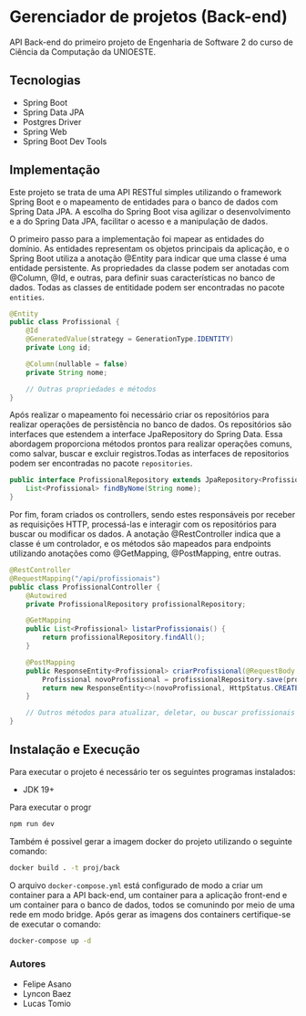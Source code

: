 # Gerenciador de projetos (Back-end)

API Back-end do primeiro projeto de Engenharia de Software 2 do curso de Ciência da Computação da UNIOESTE.

## Tecnologias
- Spring Boot
- Spring Data JPA
- Postgres Driver
- Spring Web
- Spring Boot Dev Tools

## Implementação

Este projeto se trata de uma API RESTful simples utilizando o framework Spring Boot e o mapeamento de entidades para o banco de dados com Spring Data JPA. A escolha do Spring Boot visa agilizar o desenvolvimento e a do Spring Data JPA, facilitar o acesso e a manipulação de dados.

O primeiro passo para a implementação foi mapear as entidades do domínio. As entidades representam os objetos principais da aplicação, e o Spring Boot utiliza a anotação @Entity para indicar que uma classe é uma entidade persistente. As propriedades da classe podem ser anotadas com @Column, @Id, e outras, para definir suas características no banco de dados. Todas as classes de entitidade podem ser encontradas no pacote ```entities```.

```java
@Entity
public class Profissional {
    @Id
    @GeneratedValue(strategy = GenerationType.IDENTITY)
    private Long id;

    @Column(nullable = false)
    private String nome;

    // Outras propriedades e métodos
}
```

Após realizar o mapeamento foi necessário criar os repositórios para realizar operações de persistência no banco de dados. Os repositórios são interfaces que estendem a interface JpaRepository do Spring Data. Essa abordagem proporciona métodos prontos para realizar operações comuns, como salvar, buscar e excluir registros.Todas as interfaces de repositorios podem ser encontradas no pacote ```repositories```.

```java
public interface ProfissionalRepository extends JpaRepository<Profissional, Long> {
    List<Profissional> findByNome(String nome);
}
```

Por fim, foram criados os controllers, sendo estes responsáveis por receber as requisições HTTP, processá-las e interagir com os repositórios para buscar ou modificar os dados. A anotação @RestController indica que a classe é um controlador, e os métodos são mapeados para endpoints utilizando anotações como @GetMapping, @PostMapping, entre outras.


```java
@RestController
@RequestMapping("/api/profissionais")
public class ProfissionalController {
    @Autowired
    private ProfissionalRepository profissionalRepository;

    @GetMapping
    public List<Profissional> listarProfissionais() {
        return profissionalRepository.findAll();
    }

    @PostMapping
    public ResponseEntity<Profissional> criarProfissional(@RequestBody Profissional profissional) {
        Profissional novoProfissional = profissionalRepository.save(profissional);
        return new ResponseEntity<>(novoProfissional, HttpStatus.CREATED);
    }

    // Outros métodos para atualizar, deletar, ou buscar profissionais
}
```

## Instalação e Execução

Para executar o projeto é necessário ter os seguintes programas instalados:

- JDK 19+

Para executar o progr

```bash
npm run dev
```
Também é possivel gerar a imagem docker do projeto utilizando o seguinte comando:

```bash
docker build . -t proj/back
```

O arquivo ```docker-compose.yml``` está configurado de modo a criar um container para a API back-end, um container para a aplicação front-end e um container para o banco de dados, todos se comunindo por meio de uma rede em modo bridge. Após gerar as imagens dos containers certifique-se de executar o comando:

```bash
docker-compose up -d
```

### Autores
- Felipe Asano
- Lyncon Baez
- Lucas Tomio
